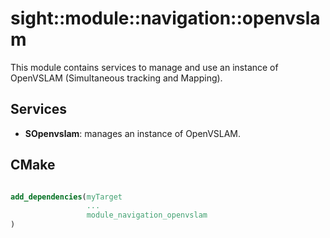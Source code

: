 # sight::module::navigation::openvslam

This module contains services to manage and use an instance of OpenVSLAM (Simultaneous tracking and Mapping).

## Services

- **SOpenvslam**: manages an instance of OpenVSLAM.

## CMake

```cmake

add_dependencies(myTarget
                 ...
                 module_navigation_openvslam
)

```
